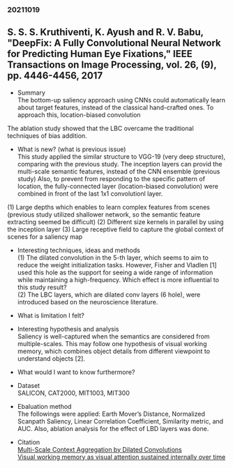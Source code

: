 ### 20211019

## S. S. S. Kruthiventi, K. Ayush and R. V. Babu, "DeepFix: A Fully Convolutional Neural Network for Predicting Human Eye Fixations," IEEE Transactions on Image Processing, vol. 26, (9), pp. 4446-4456, 2017

- Summary<br>
 The bottom-up saliency approach using CNNs could automatically learn about target features, instead of the classical hand-crafted ones.
 To approach this, location-biased convolution
 
 The ablation study showed that the LBC overcame the traditional techniques of bias addition.


- What is new? (what is previous issue)<br>
 This study applied the similar structure to VGG-19 (very deep structure), comparing with the previous study.
 The inception layers can provid the multi-scale semantic features, instead of the CNN ensemble (previous study)
 Also, to prevent from responding to the specific pattern of location, the fully-connected layer (location-biased convolution) were combined in front of the last 1x1 convolutionl layer.

 (1) Large depths which enables to learn complex features from scenes (previous study utilized shallower network, so the semantic feature extracting seemed be difficult)
 (2) Different size kernels in parallel by using the inception layer
 (3) Large receptive field to capture the global context of scenes for a saliency map

- Interesting techniques, ideas and methods<br>
 (1) The dilated convolution in the 5-th layer, which seems to aim to reduce the weight initialization tasks.
 However, Fisher and Vladlen [1] used this hole as the support for seeing a wide range of information while maintaining a high-frequency.
 Which effect is more influential to this study result?<br>
 (2) The LBC layers, which are dilated conv layers (6 hole), were introduced based on the neuroscience literature.
     

- What is limitation I felt?<br>

- Interesting hypothesis and analysis<br>
 Saliency is well-captured when the semantics are considered from multiple-scales.
 This may follow one hypothesis of visual working memory, which combines object details from different viewpoint to understand objects [2].

- What would I want to know furthermore?<br>
 

- Dataset<br>
 SALICON, CAT2000, MIT1003, MIT300
 
- Ebaluation method<br>
 The followings were applied: Earth Mover’s Distance, Normalized Scanpath Saliency, Linear Correlation Coefficient, Similarity metric, and AUC.
 Also, ablation analysis for the effect of LBD layers was done.
 

- Citation<br>
  [Multi-Scale Context Aggregation by Dilated Convolutions](https://arxiv.org/abs/1511.07122v3)<br>
  [Visual working memory as visual attention sustained internally over time](https://pubmed.ncbi.nlm.nih.gov/21295047/)<br>
